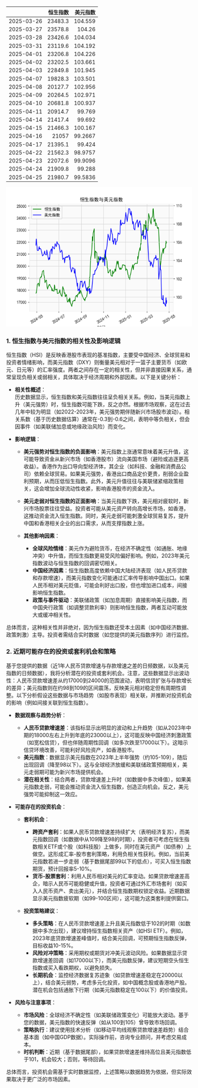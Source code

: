 |            |   恒生指数 |   美元指数 |
|:-----------|-----------:|-----------:|
| 2025-03-26 |    23483.3 |   104.559  |
| 2025-03-27 |    23578.8 |   104.26   |
| 2025-03-28 |    23426.6 |   104.034  |
| 2025-03-31 |    23119.6 |   104.192  |
| 2025-04-01 |    23206.8 |   104.226  |
| 2025-04-02 |    23202.5 |   103.661  |
| 2025-04-03 |    22849.8 |   101.945  |
| 2025-04-07 |    19828.3 |   103.501  |
| 2025-04-08 |    20127.7 |   102.956  |
| 2025-04-09 |    20264.5 |   102.971  |
| 2025-04-10 |    20681.8 |   100.937  |
| 2025-04-11 |    20914.7 |    99.769  |
| 2025-04-14 |    21417.4 |    99.692  |
| 2025-04-15 |    21466.3 |   100.167  |
| 2025-04-16 |    21057   |    99.2667 |
| 2025-04-17 |    21395.1 |    99.424  |
| 2025-04-22 |    21562.3 |    98.9757 |
| 2025-04-23 |    22072.6 |    99.9096 |
| 2025-04-24 |    21909.8 |    99.288  |
| 2025-04-25 |    21980.7 |    99.5836 |

![图](RSI_USDX.png)

### 1. 恒生指数与美元指数的相关性及影响逻辑

恒生指数（HSI）是反映香港股市表现的基准指数，主要受中国经济、全球贸易和投资者情绪影响，而美元指数（DXY）则衡量美元相对于一篮子主要货币（如欧元、日元等）的汇率强度。两者之间存在一定的相关性，但并非直接因果关系，通常呈现负相关或弱相关，具体取决于经济周期和外部因素。以下是关键分析：

- **相关性概述**：  
  历史数据显示，恒生指数和美元指数往往呈负相关关系。例如，当美元指数上升（美元强势）时，恒生指数可能下跌，反之亦然。根据市场观察，这在过去几年中较为明显（如2022-2023年，美元强势期伴随新兴市场股市波动）。相关系数（基于历史数据估算）通常在-0.3到-0.6之间，表明中等负相关，但会因事件（如美联储加息或地缘政治风险）而变化。

- **影响逻辑**：  
  - **美元强势对恒生指数的负面影响**：美元指数上涨通常意味着美元升值，这可能导致资金从新兴市场（如香港股市）流向美国市场（避险或追逐更高收益）。香港作为出口导向型经济体，其企业（如科技、金融和消费品公司）依赖全球贸易。如果美元强势，香港出口商品定价更贵，削弱企业盈利预期，从而压低恒生指数。此外，美元升值往往与美联储紧缩政策相关，这会增加全球流动性收紧，影响香港股市的资金流入。
  
  - **美元走弱对恒生指数的正面影响**：当美元指数下跌，美元相对疲软时，新兴市场股票往往受益。投资者可能从美元资产转向高增长市场，如香港，这推动资金流入恒生指数。同时，美元走弱可能刺激全球贸易复苏，提升中国和香港相关企业的出口需求，从而支撑指数上涨。
  
  - **其他影响因素**：  
    - **全球风险情绪**：美元作为避险货币，在经济不确定性（如通胀、地缘冲突）中升值，而恒生指数更易受风险偏好影响。例如，2023年美元指数波动与恒生指数的回调密切相关。
    - **中国经济因素**：恒生指数高度依赖中国大陆经济表现（如人民币贷款和存款增速），而美元指数变化可能通过汇率传导影响中国出口。如果人民币相对美元贬值，可能会利好出口股，但也增加进口成本，间接影响恒生指数。
    - **政策与事件驱动**：美联储政策（如加息周期）直接影响美元指数，而中国央行政策（如调整贷款利率）则影响恒生指数，两者互动可能放大或缓冲相关性。

总体而言，这种相关性并非绝对，因为恒生指数还受本土因素（如中国经济数据、政策刺激）主导。投资者需结合实时数据（如您提供的美元指数序列）进行监控。

### 2. 近期可能存在的投资或套利机会和策略

基于您提供的数据（近1年人民币贷款增速与存款增速之差的日频数据，以及美元指数的日频数据），我将分析潜在的投资或套利机会。注意，这些数据显示出波动性：人民币贷款增速差从约17000到24000的范围波动，表明信贷扩张与存款增长的差异；美元指数则在约98到109的区间震荡，反映美元相对稳定但有周期性调整。以下分析假设这些数据与市场趋势（如股市表现）相关联，并推断对投资机会的影响（例如间接关联到恒生指数）。

- **数据观察与趋势分析**：  
  - **人民币贷款增速差**：该指标显示出明显的波动和上升趋势（如从2023年中期的18000左右上升到年底的23000以上），这可能反映中国经济刺激政策（如宽松信贷），但也伴随周期性回调（如多次跌至17000以下）。这暗示信贷环境改善，可能利好风险资产，如香港股市。
  - **美元指数**：数据显示美元指数在2023年上半年强势（约105-109），随后出现回调（降至98以下）。这与全球经济放缓和美联储政策预期相关，美元走弱期可能为新兴市场提供机会。
  - **潜在相关性**：结合两者，贷款增速差上升时（如数据中多次峰值），如果美元指数走弱，可能会推动资金流入恒生指数，创造正向机会。反之，美元强势可能抑制这一效应。

- **可能存在的投资机会**：  
  - **套利机会**：  
    - **跨资产套利**：如果人民币贷款增速差持续扩大（表明经济复苏），而美元指数回调（如数据中从109降至98的时期），投资者可考虑在恒生指数相关ETF或个股（如科技股）上做多，同时在美元资产（如债券）上做空。这形成汇率-股市套利策略，利用负相关性获利。例如，当前美元指数若进一步走弱（基于数据尾部99以下的低点），可买入恒生指数期货，预计回报率5-10%。
    - **货币-股票套利**：利用人民币相对美元的汇率变动。如果贷款增速差高企，暗示人民币可能稳健或升值，投资者可通过外汇市场套利（如买入人民币资产、卖出美元），并结合恒生指数期权锁定收益。近期数据显示美元指数疲软期（如99-100区间），这可能为这类套利提供窗口。
    
  - **投资策略建议**：  
    - **多头策略**：在人民币贷款增速差上升且美元指数低于102的时期（如数据中多次出现），建议增持恒生指数相关资产（如HSI ETF）。例如，2023年底贷款增速差峰值时，结合美元回调，可预期恒生指数反弹，目标收益10-15%。
    - **风险对冲策略**：采用期权或期货对冲美元波动风险。如果数据显示贷款增速差回调（如17000以下），而美元指数反弹，建议短期空头恒生指数或买入看跌期权，以避免损失。
    - **长期机会**：监控经济数据复苏迹象（如贷款增速差稳定在20000以上），结合美元弱势，考虑多元化投资，如中国概念股或香港地产股。潜在机会包括通胀下行期（如美元指数稳定在100以下）的价值投资。

- **风险与注意事项**：  
  - **市场风险**：全球经济不确定性（如美联储政策变化）可能放大波动。基于您的数据，美元指数的快速反弹（如从100到105）曾导致市场回调。
  - **策略执行**：建议使用技术分析（如移动平均线观察贷款增速差趋势）结合基本面（如中国GDP数据）。实际操作前，咨询专业顾问，并考虑交易成本。
  - **时机判断**：近期（基于数据尾部），如果贷款增速差维持高位且美元指数低于101，机会较大；否则，等待回调。

总体而言，投资机会需基于实时数据监控，上述策略以数据趋势为依据，但实际效果取决于更广泛的市场因素。